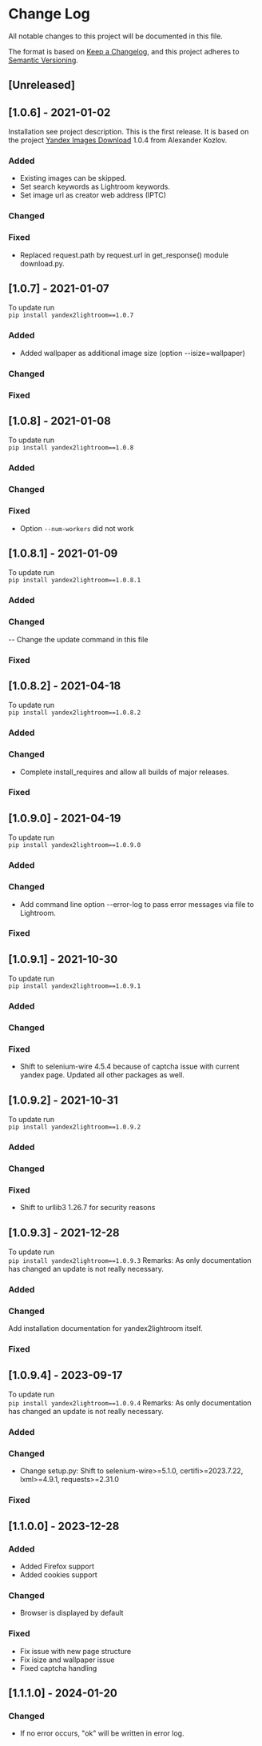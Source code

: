 # Change Log

All notable changes to this project will be documented in this file.

The format is based on [Keep a Changelog](https://keepachangelog.com/en/1.0.0/),
and this project adheres to [Semantic Versioning](https://semver.org/spec/v2.0.0.html).

## [Unreleased]

## [1.0.6] - 2021-01-02

Installation see project description.
This is the first release. It is based on the
project [Yandex Images Download](https://pypi.org/project/yandex-images-download/)
1.0.4 from Alexander Kozlov.

### Added

- Existing images can be skipped.
- Set search keywords as Lightroom keywords.
- Set image url as creator web address (IPTC)

### Changed

### Fixed

- Replaced request.path by request.url in get_response() module download.py.

## [1.0.7] - 2021-01-07

To update run  
```pip install yandex2lightroom==1.0.7```

### Added

- Added wallpaper as additional image size (option --isize=wallpaper)

### Changed

### Fixed

## [1.0.8] - 2021-01-08

To update run  
```pip install yandex2lightroom==1.0.8```

### Added

### Changed

### Fixed

- Option ``--num-workers`` did not work

## [1.0.8.1] - 2021-01-09

To update run  
```pip install yandex2lightroom==1.0.8.1```

### Added

### Changed

-- Change the update command in this file

### Fixed

## [1.0.8.2] - 2021-04-18

To update run  
```pip install yandex2lightroom==1.0.8.2```

### Added

### Changed

- Complete install_requires and allow all builds of major releases.

### Fixed

## [1.0.9.0] - 2021-04-19

To update run  
```pip install yandex2lightroom==1.0.9.0```

### Added

### Changed

- Add command line option --error-log to pass error messages via file to Lightroom.

### Fixed

## [1.0.9.1] - 2021-10-30

To update run  
```pip install yandex2lightroom==1.0.9.1```

### Added

### Changed

### Fixed

- Shift to selenium-wire 4.5.4 because of captcha issue with current yandex page.
  Updated all other packages as well.

## [1.0.9.2] - 2021-10-31

To update run  
```pip install yandex2lightroom==1.0.9.2```

### Added

### Changed

### Fixed

- Shift to urllib3 1.26.7 for security reasons

## [1.0.9.3] - 2021-12-28

To update run  
```pip install yandex2lightroom==1.0.9.3```
Remarks: As only documentation has changed an update is not really necessary.

### Added

### Changed

Add installation documentation for yandex2lightroom itself.

### Fixed

## [1.0.9.4] - 2023-09-17

To update run  
```pip install yandex2lightroom==1.0.9.4```
Remarks: As only documentation has changed an update is not really necessary.

### Added

### Changed

- Change setup.py: Shift to selenium-wire>=5.1.0, certifi>=2023.7.22, lxml>=4.9.1, requests>=2.31.0

### Fixed

## [1.1.0.0] - 2023-12-28

### Added

- Added Firefox support
- Added cookies support

### Changed

- Browser is displayed by default

### Fixed

- Fix issue with new page structure
- Fix isize and wallpaper issue
- Fixed captcha handling

## [1.1.1.0] - 2024-01-20

### Changed

- If no error occurs, "ok" will be written in error log. 

